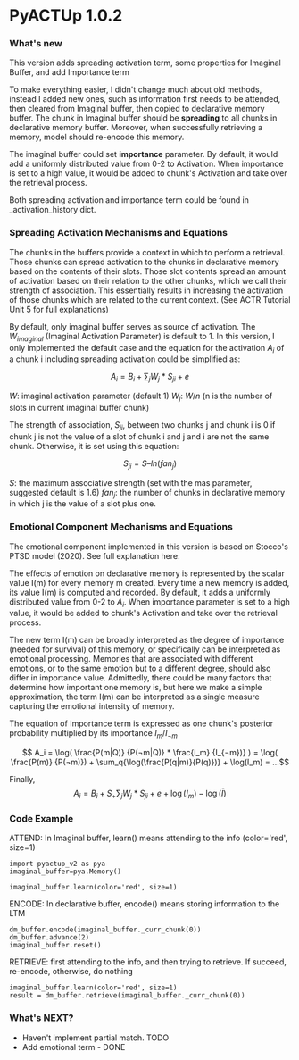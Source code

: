 ﻿# PyACTUp 1.0.2

### What's new
This version adds spreading activation term, some properties for Imaginal Buffer, and add Importance term


To make everything easier, I didn't change much about old methods, instead I added new ones, such as information first needs to be attended, then cleared from Imaginal buffer, then copied to declarative memory buffer. The chunk in Imaginal buffer should be **spreading** to all chunks in declarative memory buffer. Moreover, when successfully retrieving a memory, model should re-encode this memory. 

The imaginal buffer could set **importance** parameter. By default, it would add a uniformly distributed value from 0-2 to Activation. When importance is set to a high value, it would be added to chunk's Activation and take over the retrieval process.

Both spreading activation and importance term could be found in _activation_history dict.


### Spreading Activation Mechanisms and Equations

The chunks in the buffers provide a context in which to perform a retrieval. Those chunks can spread activation to the chunks in declarative memory based on the contents of their slots. Those slot contents spread an amount of activation based on their relation to the other chunks, which we call their strength of association. This essentially results in increasing the activation of those chunks which are related to the current context. (See ACTR Tutorial Unit 5 for full explanations)

By default, only imaginal buffer serves as source of activation. The $W_{imaginal}$ (Imaginal Activation Parameter) is default to 1. In this version, I only implemented the default case and the equation for the activation $A_i$ of a chunk i including spreading activation could be simplified as:

$$A_i = B_i + \sum_{j} W_j * S_{ji} +  e$$


$W$: imaginal activation parameter (default 1)
$W_j$: $W/n$ (n is the number of slots in current imaginal buffer chunk)

The strength of association, $S_{ji}$, between two chunks j and chunk i is 0 if chunk j is not the value of a slot of chunk i and j and i are not the same chunk. Otherwise, it is set using this equation:

$$ S_{ji} = S – ln(fan_j) $$

$S$: the maximum associative strength (set with the mas parameter, suggested default is 1.6)
$fan_j$: the number of chunks in declarative memory in which j is the value of a slot plus one.


### Emotional Component Mechanisms and Equations

The emotional component implemented in this version is based on Stocco's PTSD model (2020). See full explanation here: 

The effects of emotion on declarative memory is represented by the scalar value I(m) for every memory m created. Every time a new memory is added, its value I(m) is computed and recorded. By default, it adds a uniformly distributed value from 0-2 to $A_i$. When importance parameter is set to a high value, it would be added to chunk's Activation and take over the retrieval process.

The new term I(m) can be broadly interpreted as the degree of importance (needed for survival) of this memory, or specifically can be interpreted as emotional processing. Memories that are associated with different emotions, or to the same emotion but to a different degree, should also differ in importance value. Admittedly, there could be many factors that determine how important one memory is, but here we make a simple approximation, the term I(m) can be interpreted as a single measure capturing the emotional intensity of memory.

The equation of Importance term is expressed as one chunk's posterior probability multiplied by its importance $I_m / I_{¬m}$

$$ A_i = \log( \frac{P(m|Q)} {P(¬m|Q)} *  \frac{I_m} {I_{¬m})} ) = \log( \frac{P(m)} {P(¬m)}) + \sum_q{\log(\frac{P(q|m)}{P(q)})} + \log(I_m) = ...$$

Finally, 
$$ A_i = B_i + S_ +   \sum_{j} W_j*S_{ji} + e + \log(I_m) - \log(\bar{I})$$



### Code Example
ATTEND: In Imaginal buffer, learn() means attending to the info (color='red', size=1)

    import pyactup_v2 as pya
    imaginal_buffer=pya.Memory() 
	
	imaginal_buffer.learn(color='red', size=1)

ENCODE: In declarative buffer, encode() means storing information to the LTM

    dm_buffer.encode(imaginal_buffer._curr_chunk(0))
    dm_buffer.advance(2)
    imaginal_buffer.reset() 
    

RETRIEVE: first attending to the info, and then trying to retrieve. If succeed, re-encode, otherwise, do nothing 

    imaginal_buffer.learn(color='red', size=1)
    result = dm_buffer.retrieve(imaginal_buffer._curr_chunk(0))

### What's NEXT?
- Haven't implement partial match. TODO
- Add emotional term - DONE

